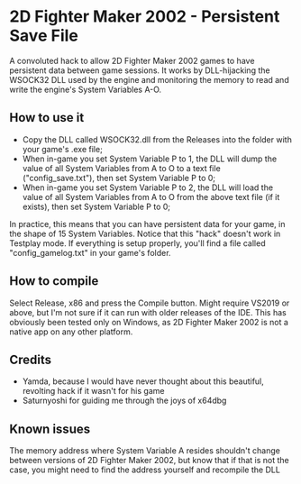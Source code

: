 # 2D Fighter Maker 2002 - Persistent Save File
A convoluted hack to allow 2D Fighter Maker 2002 games to have persistent data between game sessions.
It works by DLL-hijacking the WSOCK32 DLL used by the engine and monitoring the memory to read and write the engine's System Variables A-O.

## How to use it
* Copy the DLL called WSOCK32.dll from the Releases into the folder with your game's .exe file;
* When in-game you set System Variable P to 1, the DLL will dump the value of all System Variables from A to O to a text file ("config_save.txt"), then set System Variable P to 0;
* When in-game you set System Variable P to 2, the DLL will load the value of all System Variables from A to O from the above text file (if it exists), then set System Variable P to 0;

In practice, this means that you can have persistent data for your game, in the shape of 15 System Variables. Notice that this "hack" doesn't work in Testplay mode. If everything is setup properly, you'll find a file called "config_gamelog.txt" in your game's folder.

## How to compile
Select Release, x86 and press the Compile button. Might require VS2019 or above, but I'm not sure if it can run with older releases of the IDE. This has obviously been tested only on Windows, as 2D Fighter Maker 2002 is not a native app on any other platform.

## Credits
* Yamda, because I would have never thought about this beautiful, revolting hack if it wasn't for his game
* Saturnyoshi for guiding me through the joys of x64dbg

## Known issues
The memory address where System Variable A resides shouldn't change between versions of 2D Fighter Maker 2002, but know that if that is not the case, you might need to find the address yourself and recompile the DLL

